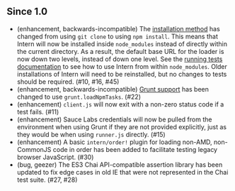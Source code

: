 ## Since 1.0

* (enhancement, backwards-incompatible) The [installation method](https://github.com/theintern/intern#quick-start) has changed from using `git clone` to using `npm install`. This means that Intern will now be installed inside `node_modules` instead of directly within the current directory. As a result, the default base URL for the loader is now down two levels, instead of down one level. See the [running tests documentation](Running-Tests) to see how to use Intern from within `node_modules`. Older installations of Intern will need to be reinstalled, but no changes to tests should be required. (#10, #16, #45)
* (enhancement, backwards-incompatible) [Grunt support](Using-Intern-with-Grunt) has been changed to use `grunt.loadNpmTasks`. (#22)
* (enhancement) `client.js` will now exit with a non-zero status code if a test fails. (#11)
* (enhancement) Sauce Labs credentials will now be pulled from the environment when using Grunt if they are not provided explicitly, just as they would be when using `runner.js` directly. (#15)
* (enhancement) A basic `intern/order!` plugin for loading non-AMD, non-CommonJS code in order has been added to facilitate testing legacy browser JavaScript. (#30)
* (bug, geezer) The ES3 Chai API-compatible assertion library has been updated to fix edge cases in old IE that were not represented in the Chai test suite. (#27, #28)